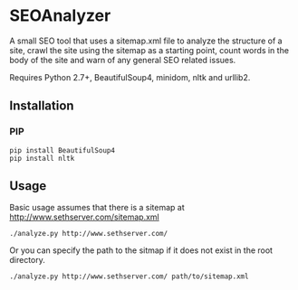SEOAnalyzer
===========

A small SEO tool that uses a sitemap.xml file to analyze the structure of a site, crawl the site using the sitemap as a starting point, count words in the body of the site and warn of any general SEO related issues.

Requires Python 2.7+, BeautifulSoup4, minidom, nltk and urllib2.

Installation
------------

### PIP

```
pip install BeautifulSoup4
pip install nltk
```

Usage
-----

Basic usage assumes that there is a sitemap at http://www.sethserver.com/sitemap.xml

```
./analyze.py http://www.sethserver.com/
```

Or you can specify the path to the sitmap if it does not exist in the root directory.

```
./analyze.py http://www.sethserver.com/ path/to/sitemap.xml
```